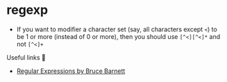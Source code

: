 # regexp

- If you want to modifier a character set (say, all characters except `<`) to be 1 or more (instead of 0 or more), then you should use  `[^<][^<]*` and not `[^<]+`

Useful links 🔗
- [Regular Expressions by Bruce Barnett](http://www.grymoire.com/Unix/Regular.html)